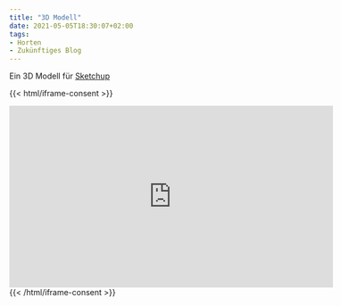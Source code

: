 ```yaml
---
title: "3D Modell"
date: 2021-05-05T18:30:07+02:00
tags:
- Horten
- Zukünftiges Blog
---
```


Ein 3D Modell für [Sketchup](https://www.sketchup.com/)

<!--more-->

{{< html/iframe-consent >}}
<iframe src="https://3dwarehouse.sketchup.com/embed/9df9d9eb0544bb71ec4d3fe874c03026" frameborder="0" scrolling="no" marginheight="0" marginwidth="0" width="580" height="326" allowfullscreen></iframe>
{{< /html/iframe-consent >}}
